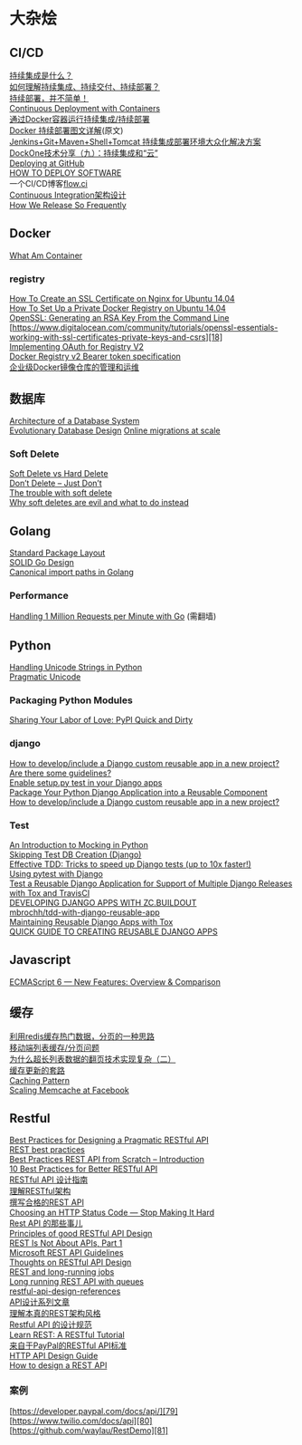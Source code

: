 # 大杂烩

## CI/CD
[持续集成是什么？][1]  
[如何理解持续集成、持续交付、持续部署？][2]  
[持续部署，并不简单！][3]  
[Continuous Deployment with Containers][4]  
[通过Docker容器运行持续集成/持续部署][5]  
[Docker 持续部署图文详解][6](原文)  
[Jenkins+Git+Maven+Shell+Tomcat 持续集成部署环境大众化解决方案][7]  
[DockOne技术分享（九）：持续集成和“云”][8]  
[Deploying at GitHub][9]  
[HOW TO DEPLOY SOFTWARE][10]  
一个CI/CD博客[flow.ci][11]  
[Continuous Integration架构设计][12]  
[How We Release So Frequently][13]  

## Docker
[What Am Container][14]  

### registry
[How To Create an SSL Certificate on Nginx for Ubuntu 14.04][15]  
[How To Set Up a Private Docker Registry on Ubuntu 14.04][16]  
[OpenSSL: Generating an RSA Key From the Command Line][17]  
[https://www.digitalocean.com/community/tutorials/openssl-essentials-working-with-ssl-certificates-private-keys-and-csrs][18]  
[Implementing OAuth for Registry V2][19]  
[Docker Registry v2 Bearer token specification][20]  
[企业级Docker镜像仓库的管理和运维][21]  

## 数据库
[Architecture of a Database System][22]   
[Evolutionary Database Design][23]
[Online migrations at scale][24]  

### Soft Delete

[Soft Delete vs Hard Delete][25]  
[Don’t Delete – Just Don’t][26]  
[The trouble with soft delete][27]  
[Why soft deletes are evil and what to do instead][28]  

## Golang
[Standard Package Layout][29]  
[SOLID Go Design][30]  
[Canonical import paths in Golang][31]

### Performance
[Handling 1 Million Requests per Minute with Go][32] (需翻墙)  

## Python
[Handling Unicode Strings in Python][33]  
[Pragmatic Unicode][34]  

### Packaging Python Modules

[Sharing Your Labor of Love: PyPI Quick and Dirty][35]

### django
[How to develop/include a Django custom reusable app in a new project? Are there some guidelines? ][36]   
[Enable setup.py test in your Django apps][37]  
[Package Your Python Django Application into a Reusable Component][38]  
[How to develop/include a Django custom reusable app in a new project?][39]

### Test
[An Introduction to Mocking in Python][40]  
[Skipping Test DB Creation (Django)][41]  
[Effective TDD: Tricks to speed up Django tests (up to 10x faster!)][42]  
[Using pytest with Django][43]  
[Test a Reusable Django Application for Support of Multiple Django Releases with Tox and TravisCI][44]  
[DEVELOPING DJANGO APPS WITH ZC.BUILDOUT][45]  
[mbrochh/tdd-with-django-reusable-app][46]  
[Maintaining Reusable Django Apps with Tox][47]  
[QUICK GUIDE TO CREATING REUSABLE DJANGO APPS][48]  

## Javascript

[ECMAScript 6 — New Features: Overview & Comparison][49]  

## 缓存
[利用redis缓存热门数据，分页的一种思路][50]  
[移动端列表缓存/分页问题][51]  
[为什么超长列表数据的翻页技术实现复杂（二）][52]  
[缓存更新的套路][53]  
[Caching Pattern][54]  
[Scaling Memcache at Facebook][55]  

## Restful
[Best Practices for Designing a Pragmatic RESTful API][56]  
[REST best practices][57]  
[Best Practices REST API from Scratch – Introduction][58]  
[10 Best Practices for Better RESTful API][59]  
[RESTful API 设计指南][60]  
[理解RESTful架构][61]  
[撰写合格的REST API][62]  
[Choosing an HTTP Status Code — Stop Making It Hard][63]  
[Rest API 的那些事儿][64]  
[Principles of good RESTful API Design][65]  
[REST Is Not About APIs, Part 1][66]  
[Microsoft REST API Guidelines][67]  
[Thoughts on RESTful API Design][68]  
[REST and long-running jobs][69]  
[Long running REST API with queues][70]  
[restful-api-design-references][71]  
[API设计系列文章][72]  
[理解本真的REST架构风格][73]  
[Restful API 的设计规范][74]  
[Learn REST: A RESTful Tutorial][75]  
[来自于PayPal的RESTful API标准][76]  
[HTTP API Design Guide][77]  
[How to design a REST API][78]  

### 案例
[https://developer.paypal.com/docs/api/][79]  
[https://www.twilio.com/docs/api][80]  
[https://github.com/waylau/RestDemo][81]  


  [1]: http://www.ruanyifeng.com/blog/2015/09/continuous-integration.html
  [2]: https://www.zhihu.com/question/23444990
  [3]: http://coolshell.cn/articles/7657.html/comment-page-1#comment-1893811
  [4]: https://www.infoq.com/articles/continuous-deployment-containers
  [5]: http://www.uml.org.cn/yunjisuan/201507072.asp
  [6]: http://mp.weixin.qq.com/s?__biz=MzA4Nzg5Nzc5OA==&mid=402143684&idx=2&sn=9e93de8811e342cbd01f634a5e8976c3
  [7]: http://www.thinksaas.cn/topics/0/378/378471.html
  [8]: http://dockone.io/article/470
  [9]: https://github.com/blog/1241-deploying-at-github
  [10]: https://zachholman.com/posts/deploying-software
  [11]: http://blog.flow.ci/
  [12]: http://www.aosabook.org/en/integration.html
  [13]: http://engineering.skybettingandgaming.com/2016/02/02/how-we-release-so-frequently/?utm_source=wanqu.co&utm_campaign=Wanqu%20Daily&utm_medium=website
  [14]: https://glyph.twistedmatrix.com/2016/10/what-am-container.html
  [15]: https://www.digitalocean.com/community/tutorials/how-to-create-an-ssl-certificate-on-nginx-for-ubuntu-14-04
  [16]: https://www.digitalocean.com/community/tutorials/how-to-set-up-a-private-docker-registry-on-ubuntu-14-04
  [17]: https://rietta.com/blog/2012/01/27/openssl-generating-rsa-key-from-command/
  [18]: https://www.digitalocean.com/community/tutorials/openssl-essentials-working-with-ssl-certificates-private-keys-and-csrs
  [19]: https://blog.opendns.com/2016/02/23/implementing-oauth-for-registry-v2/
  [20]: https://docs.docker.com/registry/spec/auth/jwt/
  [21]: http://geek.csdn.net/news/detail/109110
  [22]: https://blog.acolyer.org/2015/01/20/architecture-of-a-database-system/
  [23]: http://www.martinfowler.com/articles/evodb.html
  [24]: https://stripe.com/blog/online-migrations
  [25]: http://rohithegde.github.io/soft-vs-hard-delete/
  [26]: http://udidahan.com/2009/09/01/dont-delete-just-dont/
  [27]: http://rdingwall.com/2009/11/20/the-trouble-with-soft-delete/
  [28]: http://jameshalsall.co.uk/posts/why-soft-deletes-are-evil-and-what-to-do-instead
  [29]: https://medium.com/@benbjohnson/standard-package-layout-7cdbc8391fc1#.wqta80kf1
  [30]: https://dave.cheney.net/2016/08/20/solid-go-design?utm_source=golangweekly&utm_medium=email
  [31]: https://texlution.com/post/golang-canonical-import-paths/
  [32]: http://marcio.io/2015/07/handling-1-million-requests-per-minute-with-golang/
  [33]: http://blog.emacsos.com/unicode-in-python.html
  [34]: http://nedbatchelder.com/text/unipain.html
  [35]: https://hynek.me/articles/sharing-your-labor-of-love-pypi-quick-and-dirty/
  [36]: http://blogs.candoerz.com/question/145773/how-to-developinclude-a-django-custom-reusable-app-in-a-new-project-are-there-some-guidelines.aspx
  [37]: http://ericholscher.com/blog/2009/jun/29/enable-setuppy-test-your-django-apps/
  [38]: http://pythoncentral.io/package-python-django-application-reusable-component/
  [39]: http://stackoverflow.com/questions/30743720/how-to-develop-include-a-django-custom-reusable-app-in-a-new-project-are-there
  [40]: https://www.toptal.com/python/an-introduction-to-mocking-in-python
  [41]: https://www.caktusgroup.com/blog/2013/10/02/skipping-test-db-creation/
  [42]: http://www.daveoncode.com/2013/09/23/effective-tdd-tricks-to-speed-up-django-tests-up-to-10x-faster/
  [43]: http://engineroom.trackmaven.com/blog/using-pytest-with-django/
  [44]: http://joebergantine.com/blog/2015/dec/03/test-reusable-django-application-support-multiple-/
  [45]: https://jacobian.org/writing/django-apps-with-buildout/
  [46]: https://github.com/mbrochh/tdd-with-django-reusable-app
  [47]: http://martinbrochhaus.com/tox.html
  [48]: http://racingtadpole.com/blog/reusable-django-apps/
  [49]: http://es6-features.org/#Constants
  [50]: http://blog.csdn.net/hengyunabc/article/details/23401539
  [51]: http://www.jianshu.com/p/af406cb819e5
  [52]: http://timyang.net/data/key-list-pagination-ii/
  [53]: http://coolshell.cn/articles/17416.html
  [54]: http://kircher-schwanninger.de/michael/publications/Caching.pdf
  [55]: https://www.usenix.org/system/files/conference/nsdi13/nsdi13-final170_update.pdf
  [56]: http://www.vinaysahni.com/best-practices-for-a-pragmatic-restful-api#versioning
  [57]: https://bourgeois.me/rest/
  [58]: https://www.sitepoint.com/best-practices-rest-api-scratch-introduction/
  [59]: http://blog.mwaysolutions.com/2014/06/05/10-best-practices-for-better-restful-api/
  [60]: http://www.ruanyifeng.com/blog/2014/05/restful_api.html
  [61]: http://www.ruanyifeng.com/blog/2011/09/restful
  [62]: http://mp.weixin.qq.com/s?__biz=MzA3NDM0ODQwMw==&mid=208060670&idx=1&sn=ce67b8896985e8448137052b338093e0&scene=21#wechat_redirect
  [63]: http://racksburg.com/choosing-an-http-status-code/
  [64]: http://www.ituring.com.cn/article/208878
  [65]: https://codeplanet.io/principles-good-restful-api-design/
  [66]: http://www.nirmata.com/2013/10/rest-apis-part-1/
  [67]: https://github.com/Microsoft/api-guidelines/blob/master/Guidelines.md
  [68]: https://restful-api-design.readthedocs.io/en/latest/
  [69]: http://farazdagi.com/blog/2014/rest-long-running-jobs/
  [70]: http://stackoverflow.com/questions/33009721/long-running-rest-api-with-queues
  [71]: https://github.com/aisuhua/restful-api-design-references
  [72]: http://www.jianshu.com/p/261cad07f02b
  [73]: http://blog.sae.sina.com.cn/archives/370
  [74]: http://novoland.github.io/%E8%AE%BE%E8%AE%A1/2015/08/17/Restful%20API%20%E7%9A%84%E8%AE%BE%E8%AE%A1%E8%A7%84%E8%8C%83.html
  [75]: http://www.restapitutorial.com/
  [76]: https://segmentfault.com/a/1190000005924733
  [77]: https://geemus.gitbooks.io/http-api-design/content/en/
  [78]: http://blog.octo.com/en/design-a-rest-api/
  [79]: https://developer.paypal.com/docs/api/
  [80]: https://www.twilio.com/docs/api
  [81]: https://github.com/waylau/RestDemo
